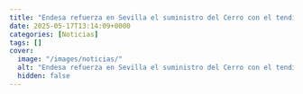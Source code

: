 ```yaml
---
title: "Endesa refuerza en Sevilla el suministro del Cerro con el tendido de nuevas redes de media y baja tensión"
date: 2025-05-17T13:14:09+0000
categories: [Noticias]
tags: []
cover:
  image: "/images/noticias/"
  alt: "Endesa refuerza en Sevilla el suministro del Cerro con el tendido de nuevas redes de media y baja tensión"
  hidden: false
---
```




